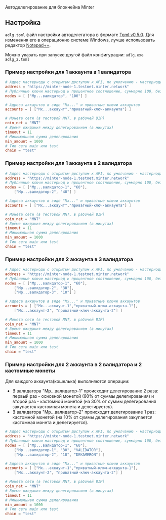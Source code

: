 Автоделегирование для блокчейна Minter
## Настройка
``adlg.toml`` файл настройки автоделегатора в формате [Toml v0.5.0](https://github.com/mojombo/toml/blob/master/versions/en/toml-v0.5.0.md). Для изменения его в операционно системе Windows, лучше использовать редактор [Notepad++](https://notepad-plus-plus.org/download/).

Можно указать при запуске другой файл конфигурации: ``adlg.exe adlg_2.toml``

### Пример настройки для 1 аккаунта в 1 валидатора

```toml
# Адрес мастерноды с открытым доступом к API, по умолчанию - мастернода разработчиков Minter
address = "https://minter-node-1.testnet.minter.network"
# Публичные ключи мастернод и процентное соотношение, суммарно 100, без знака % и только целое число
nodes = [ ["Mp...валидатор", "100"] ]

# Адреса аккаунтов в виде "Mx..." и приватные ключи аккаунтов
accounts = [ ["Mx...аккаунт","приватный-ключ-аккаунта"] ]

# Монета сети (в тестовой MNT, в рабочей BIP)
coin_net = "MNT"
# Время ожидания между делегированием (в минутах)
timeout = 11
# Минимальная сумма делегирования
min_amount = 1000
# Тип сети main или test
chain = "test"
```

### Пример настройки для 1 аккаунта в 2 валидатора

```toml
# Адрес мастерноды с открытым доступом к API, по умолчанию - мастернода разработчиков Minter
address = "https://minter-node-1.testnet.minter.network"
# Публичные ключи мастернод и процентное соотношение, суммарно 100, без знака % и только целое число
nodes = [ ["Mp...валидатор-1", "60"],
    ["Mp...валидатор-2", "40"] ]

# Адреса аккаунтов в виде "Mx..." и приватные ключи аккаунтов
accounts = [ ["Mx...аккаунт","приватный-ключ-аккаунта"] ]

# Монета сети (в тестовой MNT, в рабочей BIP)
coin_net = "MNT"
# Время ожидания между делегированием (в минутах)
timeout = 11
# Минимальная сумма делегирования
min_amount = 1000
# Тип сети main или test
chain = "test"
```

### Пример настройки для 2 аккаунта в 3 валидатора

```toml
# Адрес мастерноды с открытым доступом к API, по умолчанию - мастернода разработчиков Minter
address = "https://minter-node-1.testnet.minter.network"
# Публичные ключи мастернод и процентное соотношение, суммарно 100, без знака % и только целое число
nodes = [ ["Mp...валидатор-1", "60"],
    ["Mp...валидатор-2", "30"],
    ["Mp...валидатор-3", "10"] ]

# Адреса аккаунтов в виде "Mx..." и приватные ключи аккаунтов
accounts = [ ["Mx...аккаунт-1","приватный-ключ-аккаунта-1"], 
    ["Mx...аккаунт-2", "приватный-ключ-аккаунта-2"] ]

# Монета сети (в тестовой MNT, в рабочей BIP)
coin_net = "MNT"
# Время ожидания между делегированием (в минутах)
timeout = 11
# Минимальная сумма делегирования
min_amount = 1000
# Тип сети main или test
chain = "test"
```

### Пример настройки для 2 аккаунта в 2 валидатора и 2 кастомные монеты

Для каждого аккаунта(кошелька) выполняются операции:

 * В валидатора "Mp...валидатор-1" происходит делегирование 2 раза: первый раз - основной монетой (60% от суммы делегирования) и второй раз - кастомной монетой (на 30% от суммы делегирования закупается кастомная монета и делегируется).
 * В валидатора "Mp...валидатор-2" происходит делегирование 1 раз: кастомной монетой (на 10% от суммы делегирования закупается кастомная монета и делегируется).

```toml
# Адрес мастерноды с открытым доступом к API, по умолчанию - мастернода разработчиков Minter
address = "https://minter-node-1.testnet.minter.network"
# Публичные ключи мастернод и процентное соотношение, суммарно 100, без знака % и только целое число
nodes = [ ["Mp...валидатор-1", "60"],
    ["Mp...валидатор-1", "30", "VALIDATOR"],
    ["Mp...валидатор-2", "10", "DEKAMERON"] ]

# Адреса аккаунтов в виде "Mx..." и приватные ключи аккаунтов
accounts = [ ["Mx...аккаунт-1","приватный-ключ-аккаунта-1"], 
    ["Mx...аккаунт-2", "приватный-ключ-аккаунта-2"] ]

# Монета сети (в тестовой MNT, в рабочей BIP)
coin_net = "MNT"
# Время ожидания между делегированием (в минутах)
timeout = 11
# Минимальная сумма делегирования
min_amount = 1000
# Тип сети main или test
chain = "test"
```
